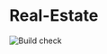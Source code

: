 # Real-Estate

![Build check](https://github.com/kad1m/Real-Estate/blob/master/.github/workflows/docker-build-master.yml/badge.svg?branch=master)
